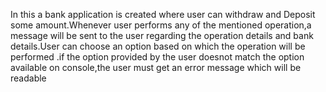 In this a bank application is created where user can withdraw and Deposit some amount.Whenever user performs any of the mentioned operation,a message will be sent to the user regarding the operation details and bank details.User can choose an option based on which the operation will be performed .if the option provided by the user doesnot match the option available on console,the user must get an error message which will be readable
